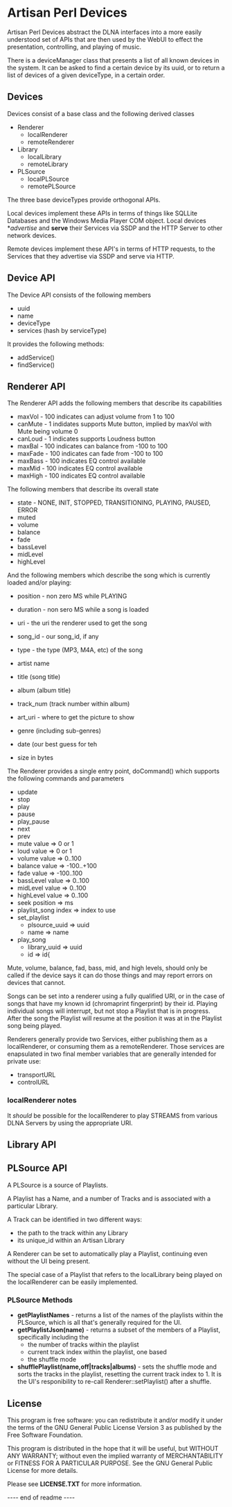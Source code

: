 # Artisan Perl Devices

Artisan Perl Devices abstract the DLNA interfaces into a more
easily understood set of APIs that are then used by the WebUI
to effect the presentation, controlling, and playing of music.

There is a deviceManager class that presents a list of all known
devices in the system.  It can be asked to find a certain device
by its uuid, or to return a list of devices of a given deviceType,
in a certain order.

## Devices

Devices consist of a base class and the following derived classes

- Renderer
  - localRenderer
  - remoteRenderer
- Library
  - localLibrary
  - remoteLibrary
- PLSource
  - localPLSource
  - remotePLSource

The three base deviceTypes provide orthogonal APIs.

Local devices implement these APIs in terms of things like
	SQLLite Databases and the Windows Media Player COM object.
	Local devices **advertise* and **serve** their Services
	via SSDP and the HTTP Server to other network devices.

Remote devices implement these API's in terms of HTTP requests,
	to the Services that they advertise via SSDP and serve
	via HTTP.


## Device API

The Device API consists of the following members

- uuid
- name
- deviceType
- services (hash by serviceType)

It provides the following methods:

- addService()
- findService()


## Renderer API

The Renderer API adds the following members that describe
its capabilities

- maxVol - 100 indicates can adjust volume from 1 to 100
- canMute - 1 indidates supports Mute button, implied by maxVol with Mute being volume 0
- canLoud - 1 indicates supports Loudness button
- maxBal - 100 indicates can balance from -100 to 100
- maxFade - 100 indicates can fade from -100 to 100
- maxBass - 100 indicates EQ control available
- maxMid - 100 indicates EQ control available
- maxHigh - 100 indicates EQ control available

The following members that describe its overall state

- state - NONE, INIT, STOPPED, TRANSITIONING, PLAYING, PAUSED, ERROR
- muted
- volume
- balance
- fade
- bassLevel
- midLevel
- highLevel

And the following members which describe the song which
is currently loaded and/or playing:

- position - non zero MS while PLAYING
- duration - non sero MS while a song is loaded

- uri - the uri the renderer used to get the song
- song_id - our song_id, if any
- type - the type (MP3, M4A, etc) of the song
- artist name
- title (song title)
- album (album title)
- track_num (track number within album)
- art_uri - where to get the picture to show
- genre (including sub-genres)
- date (our best guess for teh
- size in bytes

The Renderer provides a single entry point, doCommand()
which supports the following commands and parameters

- update
- stop
- play
- pause
- play_pause
- next
- prev
- mute value => 0 or 1
- loud value => 0 or 1
- volume value => 0..100
- balance value => -100..+100
- fade value => -100..100
- bassLevel value => 0..100
- midLevel value => 0..100
- highLevel value => 0..100
- seek position => ms
- playlist_song index => index to use
- set_playlist
  - plsource_uuid => uuid
  - name => name
- play_song
  - library_uuid => uuid
  - id => id{

Mute, volume, balance, fad, bass, mid, and high levels,
should only be called if the device says it can do those
things and may report errors on devices that cannot.

Songs can be set into a renderer using a fully qualified
URI, or in the case of songs that have my known id
(chromaprint fingerprint) by their id.  Playing
individual songs will interrupt, but not stop
a Playlist that is in progress.  After the song
the Playlist will resume at the position it was
at in the Playlist song being played.


Renderers generally provide two Services, either
publishing them as a localRenderer, or consuming
them as a remoteRenderer.  Those services are
enapsulated in two final member variables that
are generally intended for private use:

- transportURL
- controlURL

### localRenderer notes

It *should* be possible for the localRenderer to play
STREAMS from various DLNA Servers by using the appropriate
URI.




## Library API


## PLSource API

A PLSource is a source of Playlists.

A Playlist has a Name, and a number of Tracks and is
associated with a particular Library.

A Track can be identified in two different ways:

- the path to the track within any Library
- its unique_id within an Artisan Library

A Renderer can be set to automatically play a Playlist,
continuing even without the UI being present.

The special case of a Playlist that refers to the
localLibrary being played on the localRenderer can
be easily implemented.


### PLSource Methods

- **getPlaylistNames** - returns a list of the names of the
  playlists within the PLSource, which is all that's generally
  required for the UI.
- **getPlaylistJson(name)** - returns a subset of the members
  of a Playlist, specifically including the
  - the number of tracks within the playlist
  - current track index within the playlist, one based
  - the shuffle mode
- **shufflePlaylist(name,off|tracks|albums)** - sets the
  shuffle mode and sorts the tracks in the playlist,
  resetting the current track index to 1. It is the
  UI's responibility to re-call Renderer::setPlaylist()
  after a shuffle.












## License

This program is free software: you can redistribute it and/or modify
it under the terms of the GNU General Public License Version 3 as published by
the Free Software Foundation.

This program is distributed in the hope that it will be useful,
but WITHOUT ANY WARRANTY; without even the implied warranty of
MERCHANTABILITY or FITNESS FOR A PARTICULAR PURPOSE.  See the
GNU General Public License for more details.

Please see **LICENSE.TXT** for more information.

---- end of readme ----
